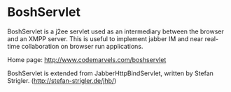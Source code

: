 # BoshServlet #
BoshServlet is a j2ee servlet used as an intermediary between the browser and an XMPP server. This is useful to implement jabber IM and near real-time collaboration on browser run applications.

Home page: http://www.codemarvels.com/boshservlet

BoshServlet is extended from JabberHttpBindServlet, written by Stefan Strigler. (http://stefan-strigler.de/jhb/)